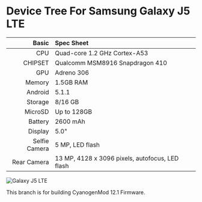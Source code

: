 Device Tree For Samsung Galaxy J5 LTE
===================================== 

Basic   | Spec Sheet
-------:|:-------------------------
CPU     | Quad-core 1.2 GHz Cortex-A53
CHIPSET | Qualcomm MSM8916 Snapdragon 410
GPU     | Adreno 306
Memory  | 1.5GB RAM
Android | 5.1.1
Storage | 8/16 GB
MicroSD | Up to 128GB
Battery | 2600 mAh
Display | 5.0"
Selfie Camera  | 5 MP, LED flash
Rear Camera  | 13 MP,  4128 x 3096 pixels, autofocus, LED flash


![Galaxy J5 LTE](https://www.germanos.gr/images/type1/20304852/20304852_samsunggalaxyj5blacka_medium.png "Galaxy J5 LTE")

This branch is for building CyanogenMod 12.1 Firmware.
